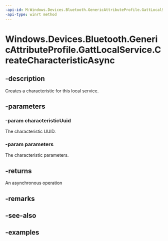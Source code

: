 ```yaml
---
-api-id: M:Windows.Devices.Bluetooth.GenericAttributeProfile.GattLocalService.CreateCharacteristicAsync(System.Guid,Windows.Devices.Bluetooth.GenericAttributeProfile.GattLocalCharacteristicParameters)
-api-type: winrt method
---
```


<!-- Method syntax.
public IAsyncOperation<GattLocalCharacteristicResult> GattLocalService.CreateCharacteristicAsync(Guid characteristicUuid, GattLocalCharacteristicParameters parameters)
-->

# Windows.Devices.Bluetooth.GenericAttributeProfile.GattLocalService.CreateCharacteristicAsync

## -description
Creates a characteristic for this local service.

## -parameters

### -param characteristicUuid
The characteristic UUID.

### -param parameters
The characteristic parameters.

## -returns
An asynchronous operation 

## -remarks

## -see-also

## -examples

